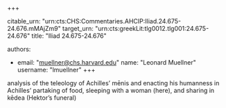 +++


citable_urn: "urn:cts:CHS:Commentaries.AHCIP:Iliad.24.675-24.676.mMAjZm9"
target_urn: "urn:cts:greekLit:tlg0012.tlg001:24.675-24.676"
title: "Iliad 24.675-24.676"

authors:
- email: "muellner@chs.harvard.edu"
  name: "Leonard Muellner"
  username: "lmuellner"
+++

<p>analysis of the teleology of Achilles’ mēnis and enacting his humanness in Achilles’ partaking of food, sleeping with a woman (here), and sharing in kēdea (Hektor’s funeral)</p>